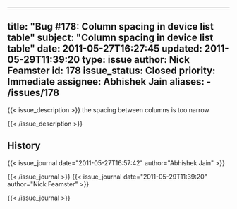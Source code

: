 
---
title: "Bug #178: Column spacing in device list table"
subject: "Column spacing in device list table"
date: 2011-05-27T16:27:45
updated: 2011-05-29T11:39:20
type: issue
author: Nick Feamster
id: 178
issue_status: Closed
priority: Immediate
assignee: Abhishek Jain
aliases:
    - /issues/178
---

{{< issue_description >}}
the spacing between columns is too narrow


{{< /issue_description >}}

## History
{{< issue_journal date="2011-05-27T16:57:42" author="Abhishek Jain" >}}

{{< /issue_journal >}}
{{< issue_journal date="2011-05-29T11:39:20" author="Nick Feamster" >}}

{{< /issue_journal >}}

